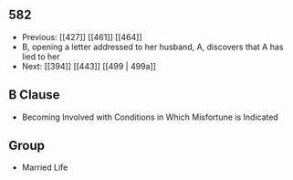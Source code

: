 ## 582
- Previous: [[427]] [[461]] [[464]] 
- B, opening a letter addressed to her husband, A, discovers that A has lied to her
- Next: [[394]] [[443]] [[499 | 499a]] 

## B Clause
- Becoming Involved with Conditions in Which Misfortune is Indicated

## Group
- Married Life

